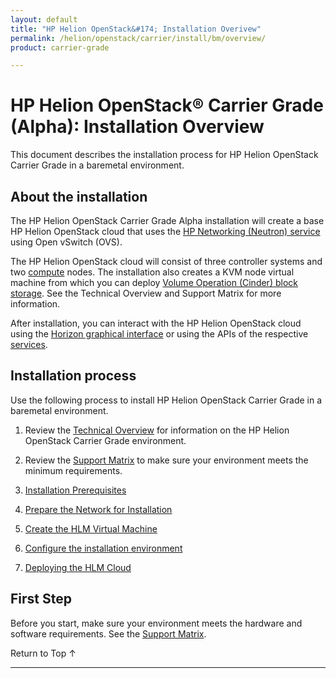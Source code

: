```yaml
---
layout: default
title: "HP Helion OpenStack&#174; Installation Overivew"
permalink: /helion/openstack/carrier/install/bm/overview/
product: carrier-grade

---
```

<!--UNDER REVISION-->


<script>

function PageRefresh {
onLoad="window.refresh"
}

PageRefresh();

</script>

# HP Helion OpenStack&#174; Carrier Grade (Alpha): Installation Overview

This document describes the installation process for HP Helion OpenStack Carrier Grade in a baremetal environment. 
## About the installation 

The HP Helion OpenStack Carrier Grade Alpha installation will create a base HP Helion OpenStack cloud that uses the [HP Networking (Neutron) service](/helion/openstack/carrier/services/networking/overview/) using Open vSwitch (OVS). 

The HP Helion OpenStack cloud will consist of three controller systems and two [compute](/helion/openstack/carrier/services/compute/overview/) nodes. The installation also creates a KVM node virtual machine from which you can deploy [Volume Operation (Cinder) block storage](/helion/openstack/carrier/services/volume/overview/). See the Technical Overview and Support Matrix for more information.

After installation, you can interact with the HP Helion OpenStack cloud using the [Horizon graphical interface](/helion/openstack/carrier/services/horizon/overview/) or using the APIs of the respective [services](/helion/openstack/carrier/services/overview/). 

## Installation process

Use the following process to install HP Helion OpenStack Carrier Grade in a baremetal environment. 

1. Review the [Technical Overview](/helion/openstack/carrier/technical-overview/) for information on the HP Helion OpenStack Carrier Grade environment.

2. Review the [Support Matrix](/helion/openstack/carrier/support-matrix/) to make sure your environment meets the minimum requirements.

3. [Installation Prerequisites](/helion/openstack/carrier/install/prereqs/)

4. [Prepare the Network for Installation](/helion/openstack/carrier/install/bm/network/prepare/)

5. [Create the HLM Virtual Machine](/helion/openstack/carrier/install/bm/hlm-vm/)

6. [Configure the installation environment](/helion/openstack/carrier/install/bm/environment/)

7. [Deploying the HLM Cloud](/helion/openstack/carrier/install/bm/hlm-cloud/)

## First Step ##

Before you start, make sure your environment meets the hardware and software requirements. See the [Support Matrix](/helion/openstack/carrier/support-matrix/).

<a href="#top" style="padding:14px 0px 14px 0px; text-decoration: none;"> Return to Top &#8593; </a>
 
----
